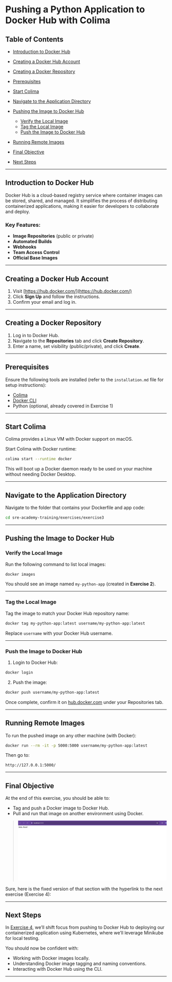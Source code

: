 # Pushing a Python Application to Docker Hub with Colima

## Table of Contents

* [Introduction to Docker Hub](#introduction-to-docker-hub)
* [Creating a Docker Hub Account](#creating-a-docker-hub-account)
* [Creating a Docker Repository](#creating-a-docker-repository)
* [Prerequisites](#prerequisites)
* [Start Colima](#start-colima)
* [Navigate to the Application Directory](#navigate-to-the-application-directory)
* [Pushing the Image to Docker Hub](#pushing-the-image-to-docker-hub)

  * [Verify the Local Image](#verify-the-local-image)
  * [Tag the Local Image](#tag-the-local-image)
  * [Push the Image to Docker Hub](#push-the-image-to-docker-hub)
* [Running Remote Images](#running-remote-images)
* [Final Objective](#final-objective)
* [Next Steps](#next-steps)

---

## Introduction to Docker Hub

Docker Hub is a cloud-based registry service where container images can be stored, shared, and managed. It simplifies the process of distributing containerized applications, making it easier for developers to collaborate and deploy.

### Key Features:

* **Image Repositories** (public or private)
* **Automated Builds**
* **Webhooks**
* **Team Access Control**
* **Official Base Images**

---

## Creating a Docker Hub Account

1. Visit [https://hub.docker.com/](https://hub.docker.com/)
2. Click **Sign Up** and follow the instructions.
3. Confirm your email and log in.

---

## Creating a Docker Repository

1. Log in to Docker Hub.
2. Navigate to the **Repositories** tab and click **Create Repository**.
3. Enter a name, set visibility (public/private), and click **Create**.

---

## Prerequisites

Ensure the following tools are installed (refer to the `installation.md` file for setup instructions):

* [Colima](https://github.com/abiosoft/colima)
* [Docker CLI](https://docs.docker.com/get-docker/)
* Python (optional, already covered in Exercise 1)

---

## Start Colima

Colima provides a Linux VM with Docker support on macOS.

Start Colima with Docker runtime:

```bash
colima start --runtime docker
```

This will boot up a Docker daemon ready to be used on your machine without needing Docker Desktop.

---

## Navigate to the Application Directory

Navigate to the folder that contains your Dockerfile and app code:

```bash
cd sre-academy-training/exercises/exercise3
```

---

## Pushing the Image to Docker Hub

### Verify the Local Image

Run the following command to list local images:

```bash
docker images
```

You should see an image named `my-python-app` (created in **Exercise 2**).

---

### Tag the Local Image

Tag the image to match your Docker Hub repository name:

```bash
docker tag my-python-app:latest username/my-python-app:latest
```

Replace `username` with your Docker Hub username.

---

### Push the Image to Docker Hub

1. Login to Docker Hub:

```bash
docker login
```

2. Push the image:

```bash
docker push username/my-python-app:latest
```

Once complete, confirm it on [hub.docker.com](https://hub.docker.com/) under your Repositories tab.

---

## Running Remote Images

To run the pushed image on any other machine (with Docker):

```bash
docker run --rm -it -p 5000:5000 username/my-python-app:latest
```

Then go to:

```
http://127.0.0.1:5000/
```

---

## Final Objective

At the end of this exercise, you should be able to:

* Tag and push a Docker image to Docker Hub.
* Pull and run that image on another environment using Docker.

> ![app](app.png)

Sure, here is the fixed version of that section with the hyperlink to the next exercise (Exercise 4):

---

## Next Steps

In [Exercise 4](../exercise4), we’ll shift focus from pushing to Docker Hub to deploying our containerized application using Kubernetes, where we’ll leverage Minikube for local testing.

You should now be confident with:

* Working with Docker images locally.
* Understanding Docker image tagging and naming conventions.
* Interacting with Docker Hub using the CLI.

---
